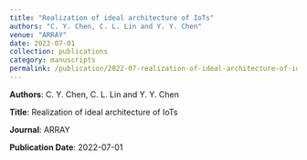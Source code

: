 ```yaml
---
title: "Realization of ideal architecture of IoTs"
authors: "C. Y. Chen, C. L. Lin and Y. Y. Chen"
venue: "ARRAY"
date: 2022-07-01
collection: publications
category: manuscripts
permalink: /publication/2022-07-realization-of-ideal-architecture-of-iots
---
```


**Authors**: C. Y. Chen, C. L. Lin and Y. Y. Chen

**Title**: Realization of ideal architecture of IoTs

**Journal**: ARRAY

**Publication Date**: 2022-07-01
